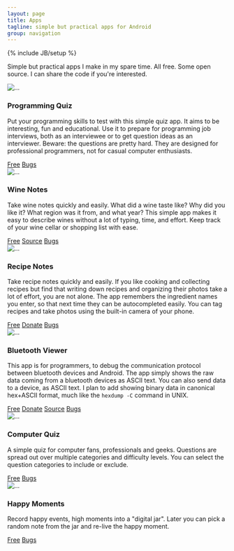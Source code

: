 ```yaml
---
layout: page
title: Apps
tagline: simple but practical apps for Android
group: navigation
---
```

{% include JB/setup %}

<p class="lead">
Simple but practical apps I make in my spare time.
All free. Some open source.
I can share the code if you're interested.
</p>

<div class="row">
  <div class="col-lg-2 col-md-2 col-sm-3 col-xs-3">
    <div class="thumbnail">
      <img src="{{ ASSET_PATH }}/images/apps/programming-quiz.png" alt="...">
    </div>
  </div>
  <div class="col-lg-4 col-md-4 col-sm-9 col-xs-9">
    <h3>Programming Quiz</h3>
    <p>
Put your programming skills to test with this simple quiz app.
It aims to be interesting, fun and educational.
Use it to prepare for programming job interviews,
both as an interviewee or to get question ideas as an interviewer.
Beware: the questions are pretty hard.
They are designed for professional programmers,
not for casual computer enthusiasts.
    </p>
    <a class="btn btn-success" href="https://play.google.com/store/apps/details?id=com.manyquiz.programming.lite">Free</a>
    <a class="btn btn-danger" href="https://github.com/janosgyerik/manyquiz/issues">Bugs</a>
  </div>

  <div class="col-lg-2 col-md-2 col-sm-3 col-xs-3">
    <div class="thumbnail">
      <img src="{{ ASSET_PATH }}/images/apps/wine-notes.png" alt="...">
    </div>
  </div>
  <div class="col-lg-4 col-md-4 col-sm-9 col-xs-9">
    <h3>Wine Notes</h3>
    <p>
Take wine notes quickly and easily.
What did a wine taste like?
Why did you like it?
What region was it from, and what year?
This simple app makes it easy to describe wines without a lot of typing, time, and effort.
Keep track of your wine cellar or shopping list with ease.
    </p>
    <a class="btn btn-success" href="https://play.google.com/store/apps/details?id=com.winenotes.lite">Free</a>
    <a class="btn btn-warning" href="https://github.com/janosgyerik/winenotes">Source</a>
    <a class="btn btn-danger" href="https://github.com/janosgyerik/winenotes/issues">Bugs</a>
  </div>
</div>

<div class="row">
  <div class="col-lg-2 col-md-2 col-sm-3 col-xs-3">
    <div class="thumbnail">
      <img src="{{ ASSET_PATH }}/images/apps/recipe-notes.png" alt="...">
    </div>
  </div>
  <div class="col-lg-4 col-md-4 col-sm-9 col-xs-9">
    <h3>Recipe Notes</h3>
    <p>
Take recipe notes quickly and easily.
If you like cooking and collecting recipes but find that writing down recipes and organizing their photos take a lot of effort, you are not alone.
The app remembers the ingredient names you enter,
so that next time they can be autocompleted easily.
You can tag recipes and take photos using the built-in camera of your phone.
    </p>
    <a class="btn btn-success" href="https://play.google.com/store/apps/details?id=com.recipenotes.lite">Free</a>
    <a class="btn btn-primary" href="https://play.google.com/store/apps/details?id=com.recipenotes">Donate</a>
    <a class="btn btn-danger" href="https://github.com/janosgyerik/recipenotes/issues">Bugs</a>
  </div>

  <div class="col-lg-2 col-md-2 col-sm-3 col-xs-3">
    <div class="thumbnail">
      <img src="{{ ASSET_PATH }}/images/apps/bluetooth-viewer.png" alt="...">
    </div>
  </div>
  <div class="col-lg-4 col-md-4 col-sm-9 col-xs-9">
    <h3>Bluetooth Viewer</h3>
    <p>
This app is for programmers,
to debug the communication protocol between bluetooth devices and Android.
The app simply shows the raw data coming from a bluetooth devices as ASCII text.
You can also send data to a device, as ASCII text.
I plan to add showing binary data in canonical hex+ASCII format,
much like the <code>hexdump -C</code> command in UNIX.
    </p>
    <a class="btn btn-success" href="https://play.google.com/store/apps/details?id=net.bluetoothviewer">Free</a>
    <a class="btn btn-primary" href="https://play.google.com/store/apps/details?id=net.bluetoothviewer.full">Donate</a>
    <a class="btn btn-warning" href="https://github.com/janosgyerik/bluetoothviewer">Source</a>
    <a class="btn btn-danger" href="https://github.com/janosgyerik/bluetoothviewer/issues">Bugs</a>
  </div>
</div>

<div class="row">
  <div class="col-lg-2 col-md-2 col-sm-3 col-xs-3">
    <div class="thumbnail">
      <img src="{{ ASSET_PATH }}/images/apps/computer-quiz.png" alt="...">
    </div>
  </div>
  <div class="col-lg-4 col-md-4 col-sm-9 col-xs-9">
    <h3>Computer Quiz</h3>
    <p>
A simple quiz for computer fans, professionals and geeks.
Questions are spread out over multiple categories and difficulty levels.
You can select the question categories to include or exclude.
    </p>
    <a class="btn btn-success" href="https://play.google.com/store/apps/details?id=com.manyquiz.computers.lite">Free</a>
    <a class="btn btn-danger" href="https://github.com/janosgyerik/manyquiz/issues">Bugs</a>
  </div>

  <div class="col-lg-2 col-md-2 col-sm-3 col-xs-3">
    <div class="thumbnail">
      <img src="{{ ASSET_PATH }}/images/apps/happy-moments.png" alt="...">
    </div>
  </div>
  <div class="col-lg-4 col-md-4 col-sm-9 col-xs-9">
    <h3>Happy Moments</h3>
    <p>
Record happy events, high moments into a "digital jar".
Later you can pick a random note from the jar and re-live the happy moment.
    </p>
    <a class="btn btn-success" href="https://play.google.com/store/apps/details?id=com.happymoments.lite">Free</a>
    <a class="btn btn-danger" href="https://github.com/janosgyerik/happymoments/issues">Bugs</a>
  </div>
</div>

